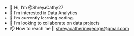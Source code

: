 - 👋 Hi, I’m @ShreyaCathy27
- 👀 I’m interested in Data Analytics
- 🌱 I’m currently learning coding.
- 💞️ I’m looking to collaborate on data projects
- 📫 How to reach me || shreyacatherinegeorge@gmail.com

<!---
ShreyaCathy27/ShreyaCathy27 is a ✨ special ✨ repository because its `README.md` (this file) appears on your GitHub profile.
You can click the Preview link to take a look at your changes.
--->
